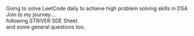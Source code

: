 Going to solve LeetCode daily to achieve high problem solving skills in DSA <br>
Join to my journey....<br>
following STRIVER SDE Sheet.
<br>
and some general questions too.
